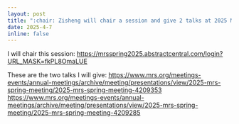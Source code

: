 ```yaml
---
layout: post
title: ":chair: Zisheng will chair a session and give 2 talks at 2025 MRS Spring Meeting!"
date: 2025-4-7 
inline: false
---
```


I will chair this session:
https://mrsspring2025.abstractcentral.com/login?URL_MASK=fkPL8OmaLUE

These are the two talks I will give:
https://www.mrs.org/meetings-events/annual-meetings/archive/meeting/presentations/view/2025-mrs-spring-meeting/2025-mrs-spring-meeting-4209353
https://www.mrs.org/meetings-events/annual-meetings/archive/meeting/presentations/view/2025-mrs-spring-meeting/2025-mrs-spring-meeting-4209285

